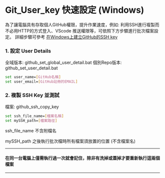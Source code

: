 # Git_User_key 快速設定 (Windows)
為了讓電腦具有存取個人GitHub權限，提升作業速度，例如: 利用SSH進行複製而不必用HTTP的方式登入、VScode 推送權限等，可依照下方步驟進行批次檔案設定。
詳細步驟可參考 [在Windows上建立GitHub的SSH key](https://medium.com/@brian-liu/在windows上建立github的ssh-key-564fc14a89ea)

### 1. 設定 User Details
全域版本: github_set_global_user_detail.bat
個別Repo版本: github_set_user_detail.bat

```bash
set user_name=[GitHub名稱]
set user_email=[GitHub註冊的EMAIL]
```

### 2. 複製 SSH Key 並測試
檔案: github_ssh_copy_key 

```bash
set ssh_file_name=[檔案名稱]
set mySSH_path=[檔案路徑]
```
ssh_file_name 不含附檔名

mySSH_path 之後執行批次檔時所有檔案須放置的位置 (不含檔案名)

---
#### 在同一台電腦上僅需執行過一次就會記住，除非有洗掉或蓋掉才要重新執行這兩個檔案
---
